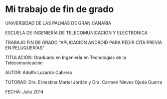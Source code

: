 # Mi trabajo de fin de grado

UNIVERSIDAD DE LAS PALMAS DE GRAN CANARIA

ESCUELA DE INGENIERÍA DE TELECOMUNICACIÓN Y ELECTRONICA

TRABAJO FIN DE GRADO
"APLICACIÓN ANDROID PARA PEDIR CITA PREVIA EN PELUQUERÍAS"

TITULACIÓN: Graduado en Ingeniería en Tecnologías de la Telecomunicación 

AUTOR: Adolfo Luzardo Cabrera 

TUTORAS: Dra. Ernestina Martel Jordán y Dra. Carmen Nieves Ojeda Guerra 

FECHA: Julio 2014
